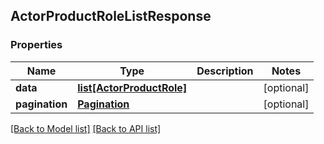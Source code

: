 ## ActorProductRoleListResponse

### Properties
Name | Type | Description | Notes
------------ | ------------- | ------------- | -------------
**data** | [**list[ActorProductRole]**](#ActorProductRole) |  | [optional] 
**pagination** | [**Pagination**](#Pagination) |  | [optional] 

[[Back to Model list]](#documentation-for-models) [[Back to API list]](#documentation-for-api-endpoints)


